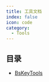 ```yaml
---
title: 工具文档
index: false
icon: code
category:
  - Tools
---
```


## 目录

- [BsKeyTools](bskeytools/)

